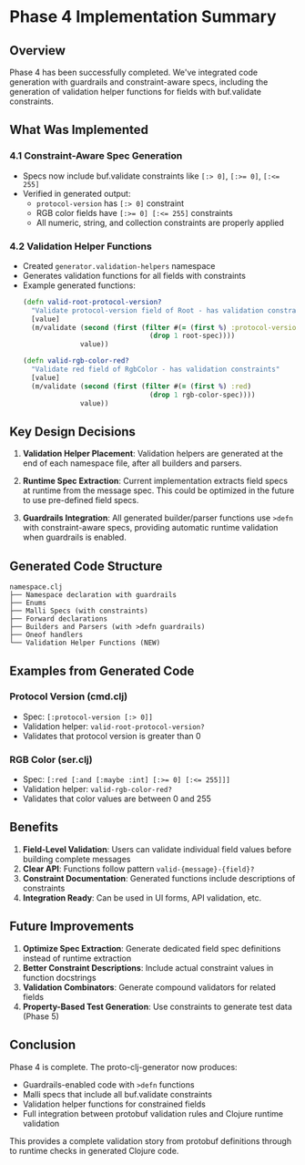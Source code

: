 # Phase 4 Implementation Summary

## Overview
Phase 4 has been successfully completed. We've integrated code generation with guardrails and constraint-aware specs, including the generation of validation helper functions for fields with buf.validate constraints.

## What Was Implemented

### 4.1 Constraint-Aware Spec Generation
- Specs now include buf.validate constraints like `[:> 0]`, `[:>= 0]`, `[:<= 255]`
- Verified in generated output:
  - `protocol-version` has `[:> 0]` constraint
  - RGB color fields have `[:>= 0] [:<= 255]` constraints
  - All numeric, string, and collection constraints are properly applied

### 4.2 Validation Helper Functions
- Created `generator.validation-helpers` namespace
- Generates validation functions for all fields with constraints
- Example generated functions:
  ```clojure
  (defn valid-root-protocol-version?
    "Validate protocol-version field of Root - has validation constraints"
    [value]
    (m/validate (second (first (filter #(= (first %) :protocol-version)
                                 (drop 1 root-spec))))
                value))
  
  (defn valid-rgb-color-red?
    "Validate red field of RgbColor - has validation constraints"
    [value]
    (m/validate (second (first (filter #(= (first %) :red)
                                 (drop 1 rgb-color-spec))))
                value))
  ```

## Key Design Decisions

1. **Validation Helper Placement**: Validation helpers are generated at the end of each namespace file, after all builders and parsers.

2. **Runtime Spec Extraction**: Current implementation extracts field specs at runtime from the message spec. This could be optimized in the future to use pre-defined field specs.

3. **Guardrails Integration**: All generated builder/parser functions use `>defn` with constraint-aware specs, providing automatic runtime validation when guardrails is enabled.

## Generated Code Structure

```
namespace.clj
├── Namespace declaration with guardrails
├── Enums
├── Malli Specs (with constraints)
├── Forward declarations
├── Builders and Parsers (with >defn guardrails)
├── Oneof handlers
└── Validation Helper Functions (NEW)
```

## Examples from Generated Code

### Protocol Version (cmd.clj)
- Spec: `[:protocol-version [:> 0]]`
- Validation helper: `valid-root-protocol-version?`
- Validates that protocol version is greater than 0

### RGB Color (ser.clj)
- Spec: `[:red [:and [:maybe :int] [:>= 0] [:<= 255]]]`
- Validation helper: `valid-rgb-color-red?`
- Validates that color values are between 0 and 255

## Benefits

1. **Field-Level Validation**: Users can validate individual field values before building complete messages
2. **Clear API**: Functions follow pattern `valid-{message}-{field}?`
3. **Constraint Documentation**: Generated functions include descriptions of constraints
4. **Integration Ready**: Can be used in UI forms, API validation, etc.

## Future Improvements

1. **Optimize Spec Extraction**: Generate dedicated field spec definitions instead of runtime extraction
2. **Better Constraint Descriptions**: Include actual constraint values in function docstrings
3. **Validation Combinators**: Generate compound validators for related fields
4. **Property-Based Test Generation**: Use constraints to generate test data (Phase 5)

## Conclusion

Phase 4 is complete. The proto-clj-generator now produces:
- Guardrails-enabled code with `>defn` functions
- Malli specs that include all buf.validate constraints
- Validation helper functions for constrained fields
- Full integration between protobuf validation rules and Clojure runtime validation

This provides a complete validation story from protobuf definitions through to runtime checks in generated Clojure code.